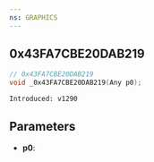 ```yaml
---
ns: GRAPHICS
---
```

## 0x43FA7CBE20DAB219

```c
// 0x43FA7CBE20DAB219
void _0x43FA7CBE20DAB219(Any p0);
```

```
Introduced: v1290
```

## Parameters
* **p0**:

